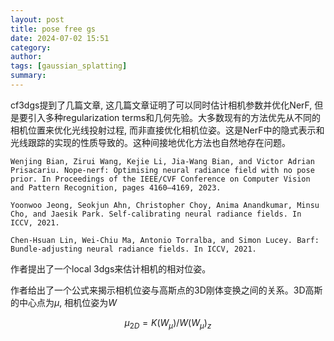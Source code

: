 ```yaml
---
layout: post
title: pose free gs
date: 2024-07-02 15:51
category: 
author: 
tags: [gaussian_splatting]
summary: 
---
```


cf3dgs提到了几篇文章, 这几篇文章证明了可以同时估计相机参数并优化NerF, 但是要引入多种regularization terms和几何先验。大多数现有的方法优先从不同的相机位置来优化光线投射过程, 而非直接优化相机位姿。这是NerF中的隐式表示和光线跟踪的实现的性质导致的。这种间接地优化方法也自然地存在问题。

    Wenjing Bian, Zirui Wang, Kejie Li, Jia-Wang Bian, and Victor Adrian Prisacariu. Nope-nerf: Optimising neural radiance field with no pose prior. In Proceedings of the IEEE/CVF Conference on Computer Vision and Pattern Recognition, pages 4160–4169, 2023.

    Yoonwoo Jeong, Seokjun Ahn, Christopher Choy, Anima Anandkumar, Minsu Cho, and Jaesik Park. Self-calibrating neural radiance fields. In ICCV, 2021.

    Chen-Hsuan Lin, Wei-Chiu Ma, Antonio Torralba, and Simon Lucey. Barf: Bundle-adjusting neural radiance fields. In ICCV, 2021.

作者提出了一个local 3dgs来估计相机的相对位姿。

作者给出了一个公式来揭示相机位姿与高斯点的3D刚体变换之间的关系。3D高斯的中心点为$\mu$, 相机位姿为$W$

$$
\mu_{2D}=K(W_{\mu})/W(W_{\mu})_z
$$